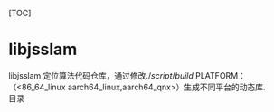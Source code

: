 <!--
 * @FilePath: jsslam_readme.md
 * @Author: Taberwu
 * @Version: 2.0
 * @Date: 2024-09-19 19:43:29
 * @LastEditors: Please set LastEditors
 * @LastEditTime: 2024-09-19 22:19:35
 * Copyright: 2024 Taberwu. All Rights Reserved.
 * @Descripttion: 
-->
[TOC]
# libjsslam  
libjsslam 定位算法代码仓库，通过修改$./script/build$        PLATFORM：（<86_64_linux aarch64_linux,aarch64_qnx>）生成不同平台的动态库.     
目录
